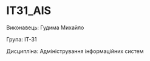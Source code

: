 # IT31_AIS
Виконавець: Гудима Михайло

Група: ІТ-31

Дисципліна: Адміністрування інформаційних систем
